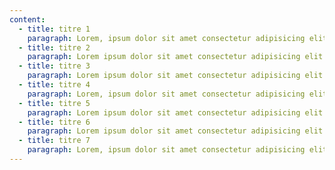 ```yaml
---
content:
  - title: titre 1
    paragraph: Lorem, ipsum dolor sit amet consectetur adipisicing elit. Odio nostrum recusandae quasi minima atque error ex eum corporis? Et cupiditate, laudantium mollitia nam unde suscipit dignissimos repudiandae adipisci, iure necessitatibus magnam blanditiis odio rerum, laborum totam incidunt velit quod officiis?
  - title: titre 2
    paragraph: Lorem ipsum dolor sit amet consectetur adipisicing elit. Provident fuga omnis ea accusamus totam nobis dolor minus praesentium deserunt assumenda!
  - title: titre 3
    paragraph: Lorem ipsum dolor sit amet consectetur adipisicing elit. Provident fuga omnis ea accusamus totam nobis dolor minus praesentium deserunt assumenda!
  - title: titre 4
    paragraph: Lorem, ipsum dolor sit amet consectetur adipisicing elit. Odio nostrum recusandae quasi minima atque error ex eum corporis? Et cupiditate, laudantium mollitia nam unde suscipit dignissimos repudiandae adipisci, iure necessitatibus magnam blanditiis odio rerum, laborum totam incidunt velit quod officiis?
  - title: titre 5
    paragraph: Lorem ipsum dolor sit amet consectetur adipisicing elit. Provident fuga omnis ea accusamus totam nobis dolor minus praesentium deserunt assumenda!
  - title: titre 6
    paragraph: Lorem ipsum dolor sit amet consectetur adipisicing elit. Provident fuga omnis ea accusamus totam nobis dolor minus praesentium deserunt assumenda!
  - title: titre 7
    paragraph: Lorem, ipsum dolor sit amet consectetur adipisicing elit. Odio nostrum recusandae quasi minima atque error ex eum corporis? Et cupiditate, laudantium mollitia nam unde suscipit dignissimos repudiandae adipisci, iure necessitatibus magnam blanditiis odio rerum, laborum totam incidunt velit quod officiis?
---
```

